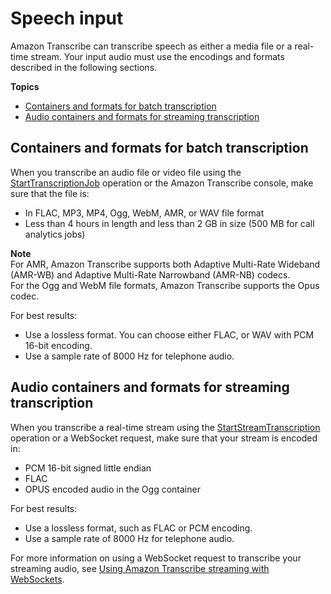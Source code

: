 # Speech input<a name="input"></a>

Amazon Transcribe can transcribe speech as either a media file or a real\-time stream\. Your input audio must use the encodings and formats described in the following sections\.

**Topics**
+ [Containers and formats for batch transcription](#file-format)
+ [Audio containers and formats for streaming transcription](#streaming-format)

## Containers and formats for batch transcription<a name="file-format"></a>

When you transcribe an audio file or video file using the [StartTranscriptionJob](API_StartTranscriptionJob.md) operation or the Amazon Transcribe console, make sure that the file is:
+ In FLAC, MP3, MP4, Ogg, WebM, AMR, or WAV file format
+ Less than 4 hours in length and less than 2 GB in size \(500 MB for call analytics jobs\)

**Note**  
For AMR, Amazon Transcribe supports both Adaptive Multi\-Rate Wideband \(AMR\-WB\) and Adaptive Multi\-Rate Narrowband \(AMR\-NB\) codecs\.  
For the Ogg and WebM file formats, Amazon Transcribe supports the Opus codec\.

For best results: 
+ Use a lossless format\. You can choose either FLAC, or WAV with PCM 16\-bit encoding\.
+ Use a sample rate of 8000 Hz for telephone audio\.

## Audio containers and formats for streaming transcription<a name="streaming-format"></a>

When you transcribe a real\-time stream using the [StartStreamTranscription](API_streaming_StartStreamTranscription.md) operation or a WebSocket request, make sure that your stream is encoded in:
+ PCM 16\-bit signed little endian
+ FLAC
+ OPUS encoded audio in the Ogg container

For best results:
+ Use a lossless format, such as FLAC or PCM encoding\.
+ Use a sample rate of 8000 Hz for telephone audio\.

For more information on using a WebSocket request to transcribe your streaming audio, see [Using Amazon Transcribe streaming with WebSockets](websocket.md)\.